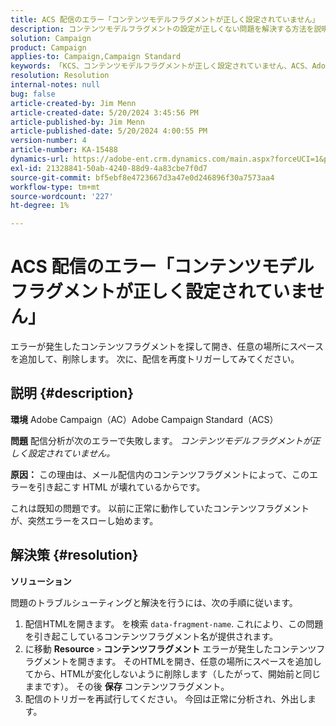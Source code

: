 ```yaml
---
title: ACS 配信のエラー「コンテンツモデルフラグメントが正しく設定されていません」
description: コンテンツモデルフラグメントの設定が正しくない問題を解決する方法を説明します。
solution: Campaign
product: Campaign
applies-to: Campaign,Campaign Standard
keywords: 「KCS、コンテンツモデルフラグメントが正しく設定されていません、ACS、Adobe Campaign Standard、Adobe Campaign、AC、HTML、配信、data-fragment-name、エラー、」
resolution: Resolution
internal-notes: null
bug: false
article-created-by: Jim Menn
article-created-date: 5/20/2024 3:45:56 PM
article-published-by: Jim Menn
article-published-date: 5/20/2024 4:00:55 PM
version-number: 4
article-number: KA-15488
dynamics-url: https://adobe-ent.crm.dynamics.com/main.aspx?forceUCI=1&pagetype=entityrecord&etn=knowledgearticle&id=7c4e1c07-c016-ef11-9f8a-6045bd006268
exl-id: 21328841-50ab-4240-88d9-4a83cbe7f0d7
source-git-commit: bf5ebf8e4723667d3a47e0d246896f30a7573aa4
workflow-type: tm+mt
source-wordcount: '227'
ht-degree: 1%

---
```


# ACS 配信のエラー「コンテンツモデルフラグメントが正しく設定されていません」


エラーが発生したコンテンツフラグメントを探して開き、任意の場所にスペースを追加して、削除します。 次に、配信を再度トリガーしてみてください。

## 説明 {#description}


<b>環境</b>
Adobe Campaign（AC）Adobe Campaign Standard（ACS）

<b>問題</b>
配信分析が次のエラーで失敗します。 *コンテンツモデルフラグメントが正しく設定されていません。*

<b>原因：</b>
この理由は、メール配信内のコンテンツフラグメントによって、このエラーを引き起こす HTML が壊れているからです。

これは既知の問題です。 以前に正常に動作していたコンテンツフラグメントが、突然エラーをスローし始めます。


## 解決策 {#resolution}


<b>ソリューション</b>

問題のトラブルシューティングと解決を行うには、次の手順に従います。

1. 配信HTMLを開きます。 を検索 `data-fragment-name`. これにより、この問題を引き起こしているコンテンツフラグメント名が提供されます。
2. に移動 <b>Resource</b> `>`  <b>コンテンツフラグメント</b> エラーが発生したコンテンツフラグメントを開きます。 そのHTMLを開き、任意の場所にスペースを追加してから、HTMLが変化しないように削除します（したがって、開始前と同じままです）。 その後 <b>保存</b> コンテンツフラグメント。
3. 配信のトリガーを再試行してください。 今回は正常に分析され、外出します。
